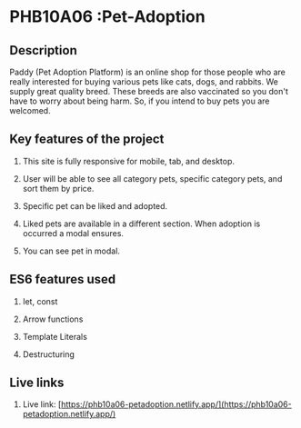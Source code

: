 # PHB10A06 :Pet-Adoption

## Description

Paddy (Pet Adoption Platform) is an online shop for those people who are really interested for buying various pets like cats, dogs, and rabbits. We supply great quality breed. These breeds are also vaccinated so you don't have to worry about being harm. So, if you intend to buy pets you are welcomed.

## Key features of the project

1. This site is fully responsive for mobile, tab, and desktop.

2. User will be able to see all category pets, specific category pets, and sort them by price.

3. Specific pet can be liked and adopted.

4. Liked pets are available in a different section. When adoption is occurred a modal ensures.

5. You can see pet in modal.

## ES6 features used

1. let, const

2. Arrow functions

3. Template Literals

4. Destructuring

## Live links

1. Live link: [https://phb10a06-petadoption.netlify.app/](https://phb10a06-petadoption.netlify.app/)
